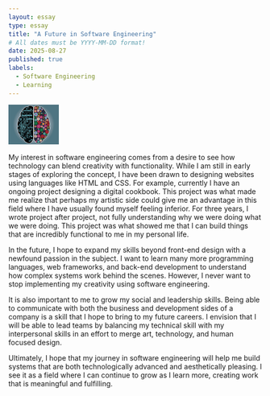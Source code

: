 ```yaml
---
layout: essay
type: essay
title: "A Future in Software Engineering"
# All dates must be YYYY-MM-DD format!
date: 2025-08-27
published: true
labels:
  - Software Engineering
  - Learning
---
```


<img width="100px" class="rounded float-start pe-4" src="../img/brain.jpg">

My interest in software engineering comes from a desire to see how technology can blend creativity with functionality. While I am still in early stages of exploring the concept, I have been drawn to designing websites using languages like HTML and CSS. For example, currently I have an ongoing project designing a digital cookbook. This project was what made me realize that perhaps my artistic side could give me an advantage in this field where I have usually found myself feeling inferior. For three years, I wrote project after project, not fully understanding why we were doing what we were doing. This project was what showed me that I can build things that are incredibly functional to me in my personal life. 

In the future, I hope to expand my skills beyond front-end design with a newfound passion in the subject. I want to learn many more programming languages, web frameworks, and back-end development to understand how complex systems work behind the scenes. However, I never want to stop implementing my creativity using software engineering. 

It is also important to me to grow my social and leadership skills. Being able to communicate with both the business and development sides of a company is a skill that I hope to bring to my future careers. I envision that I will be able to lead teams by balancing my technical skill with my interpersonal skills in an effort to merge art, technology, and human focused design.

Ultimately, I hope that my journey in software engineering will help me build systems that are both technologically advanced and aesthetically pleasing. I see it as a field where I can continue to grow as I learn more, creating work that is meaningful and fulfilling.

